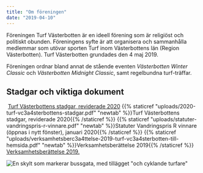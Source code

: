 ```yaml
---
title: "Om föreningen"
date: "2019-04-10"
---
```


Föreningen Turf Västerbotten är en ideell förening som är religiöst och politiskt obunden. Föreningens syfte är att organisera och sammanhålla medlemmar som utövar sporten Turf inom Västerbottens län (Region Västerbotten). Turf Västerbotten grundades den 4 maj 2019.

Föreningen ordnar bland annat de stående eventen _Västerbotten Winter Classic_ och _Västerbotten Midnight Classic_, samt regelbundna turf-träffar.

## Stadgar och viktiga dokument

 [Turf Västerbottens stadgar, reviderade 2020](https://www.turfvasterbotten.se/wp-content/uploads/2020/03/2020-turf-vc3a4sterbottens-stadgar.pdf "2020 - Turf Västerbottens stadgar")
{{% staticref "uploads/2020-turf-vc3a4sterbottens-stadgar.pdf" "newtab" %}}Turf Västerbottens stadgar, reviderade 2020{{% /staticref %}}
{{% staticref "uploads/statuter-vandringspris-r-vinnare.pdf" "newtab" %}}Statuter Vandringspris R vinnare (öppnas i nytt fönster), januari 2020{{% /staticref %}}
{{% staticref "uploads/verksamhetsberc3a4ttelse-2019-turf-vc3a4sterbotten-till-hemsida.pdf" "newtab" %}}Verksamhetsberättelse 2019{{% /staticref %}}
[Verksamhetsberättelse 2019.](https://www.turfvasterbotten.se/wp-content/uploads/2020/03/verksamhetsberc3a4ttelse-2019-turf-vc3a4sterbotten-till-hemsida.pdf "Verksamhetsberättelse 2019 Turf Västerbotten till hemsida")

![En skylt som markerar bussgata, med tillägget "och cyklande turfare"](turfskylt-i-umec3a5-2018-01-05-10.14.34-e1555007379590.jpg? "Foto: WomaWomba")
